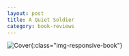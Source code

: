 ```yaml
---
layout: post
title: A Quiet Soldier
category: book-reviews
---
```


![Cover](/assets/images/  ){:class="img-responsive-book"}